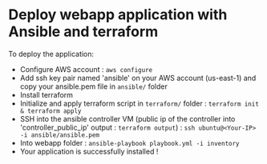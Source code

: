 # Deploy webapp application with Ansible and terraform

To deploy the application: 
- Configure AWS account : ```aws configure```
- Add ssh key pair named 'ansible' on your AWS account (us-east-1) and copy your ansible.pem file in ```ansible/``` folder
- Install terraform
- Initialize and apply terraform script in ```terraform/``` folder : ```terraform init & terraform apply``` 
- SSH into the ansible controller VM (public ip of the controller into 'controller_public_ip' output : ```terraform output```) : ```ssh ubuntu@<Your-IP> -i ansible/ansible.pem```
- Into webapp folder : ```ansible-playbook playbook.yml -i inventory```
- Your application is successfully installed ! 
